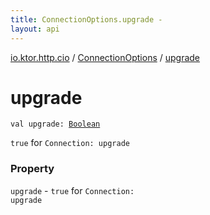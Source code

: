 ```yaml
---
title: ConnectionOptions.upgrade - 
layout: api
---
```


<div class='api-docs-breadcrumbs'><a href="../index.html">io.ktor.http.cio</a> / <a href="index.html">ConnectionOptions</a> / <a href="./upgrade.html">upgrade</a></div>

# upgrade

<div class="signature"><code><span class="keyword">val </span><span class="identifier">upgrade</span><span class="symbol">: </span><a href="https://kotlinlang.org/api/latest/jvm/stdlib/kotlin/-boolean/index.html"><span class="identifier">Boolean</span></a></code></div>

<code>true</code> for <code>Connection: upgrade</code>

### Property

<code>upgrade</code> - <code>true</code> for <code>Connection: upgrade</code>
